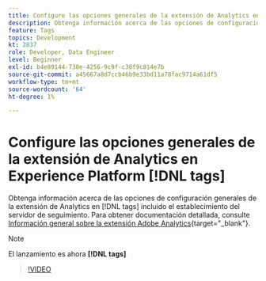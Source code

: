 ```yaml
---
title: Configure las opciones generales de la extensión de Analytics en Experience Platform [!DNL tags]
description: Obtenga información acerca de las opciones de configuración generales de la extensión de Analytics en [!DNL tags] incluido el establecimiento del servidor de seguimiento.
feature: Tags
topics: Development
kt: 2837
role: Developer, Data Engineer
level: Beginner
exl-id: b4e89144-730e-4256-9c9f-c38f9c814e7b
source-git-commit: a45667a8d7ccb46b9e33bd11a78fac9714a61df5
workflow-type: tm+mt
source-wordcount: '64'
ht-degree: 1%

---
```


# Configure las opciones generales de la extensión de Analytics en Experience Platform [!DNL tags]

Obtenga información acerca de las opciones de configuración generales de la extensión de Analytics en [!DNL tags] incluido el establecimiento del servidor de seguimiento. Para obtener documentación detallada, consulte [Información general sobre la extensión Adobe Analytics](https://experienceleague.adobe.com/docs/experience-platform/tags/extensions/client/analytics/overview.html?lang=es){target="_blank"}.

>[!NOTE]
>
> El lanzamiento es ahora **[!DNL tags]**

>[!VIDEO](https://video.tv.adobe.com/v/27093/?quality=12&learn=on)
